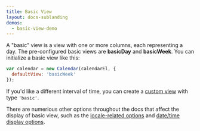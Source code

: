 ```yaml
---
title: Basic View
layout: docs-sublanding
demos:
  - basic-view-demo
---
```


A "basic" view is a view with one or more columns, each representing a day. The pre-configured basic views are **basicDay** and **basicWeek**. You can initialize a basic view like this:

```js
var calendar = new Calendar(calendarEl, {
  defaultView: 'basicWeek'
});
```

If you'd like a different interval of time, you can create a [custom view](custom-view-with-settings) with type `'basic'`.

There are numerious other options throughout the docs that affect the display of basic view, such as the [locale-related options](localization) and [date/time display options](date-display).

